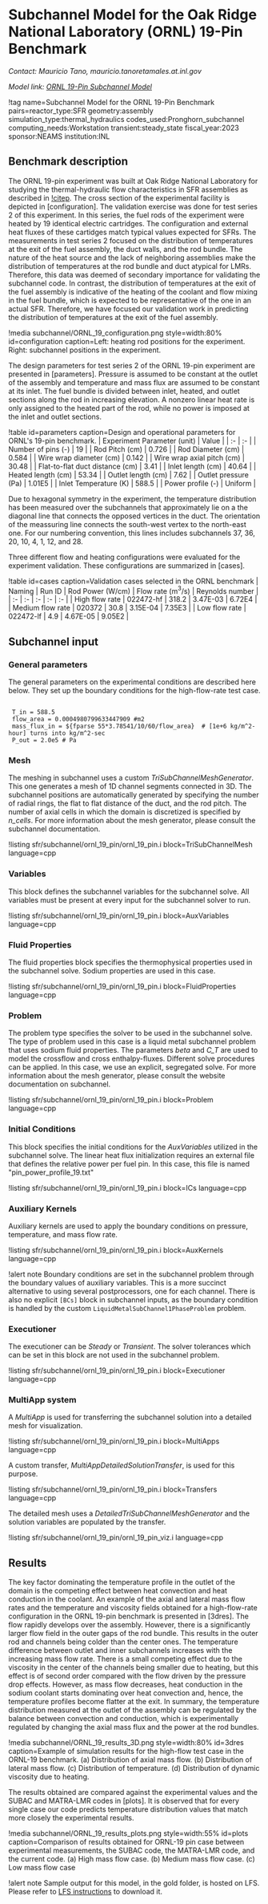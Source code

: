 # Subchannel Model for the Oak Ridge National Laboratory (ORNL) 19-Pin Benchmark

*Contact: Mauricio Tano, mauricio.tanoretamales.at.inl.gov*

*Model link: [ORNL 19-Pin Subchannel Model](https://github.com/idaholab/virtual_test_bed/tree/devel/sfr/subchannel/ornl_19_pin)*

!tag name=Subchannel Model for the ORNL 19-Pin Benchmark pairs=reactor_type:SFR
                       geometry:assembly
                       simulation_type:thermal_hydraulics
                       codes_used:Pronghorn_subchannel
                       computing_needs:Workstation
                       transient:steady_state
                       fiscal_year:2023
                       sponsor:NEAMS
                       institution:INL

## Benchmark description

The ORNL 19-pin experiment was built at Oak Ridge National Laboratory for studying the thermal-hydraulic flow characteristics in SFR assemblies as described in [!citep](fontana74).
The cross section of the experimental facility is depicted in [configuration].
The validation exercise was done for test series 2 of this experiment.
In this series, the fuel rods of the experiment were heated by 19 identical electric cartridges.
The configuration and external heat fluxes of these cartidges match typical values expected for SFRs.
The measurements in test series 2 focused on the distribution of temperatures at the exit of the fuel assembly, the duct walls, and the rod bundle.
The nature of the heat source and the lack of neighboring assemblies make the distribution of temperatures at the rod bundle and duct atypical for LMRs.
Therefore, this data was deemed of secondary importance for validating the subchannel code.
In contrast, the distribution of temperatures at the exit of the fuel assembly is indicative of the heating of the coolant and flow mixing in the fuel bundle, which is expected to be representative of the one in an actual SFR.
Therefore, we have focused our validation work in predicting the distribution of temperatures at the exit of the fuel assembly.

!media subchannel/ORNL_19_configuration.png
       style=width:80%
       id=configuration
       caption=Left: heating rod positions for the experiment. Right: subchannel positions in the experiment.

The design parameters for test series 2 of the ORNL 19-pin experiment are presented in [parameters].
Pressure is assumed to be constant at the outlet of the assembly and temperature and mass flux are assumed to be constant at its inlet.
The fuel bundle is divided between inlet, heated, and outlet sections along the rod in increasing elevation.
A nonzero linear heat rate is only assigned to the heated part of the rod, while no power is imposed at the inlet and outlet sections.

!table id=parameters caption=Design and operational parameters for ORNL's 19-pin benchmark.
| Experiment Parameter (unit) | Value  |
| :- | :- |
| Number of pins (-) | 19 |
| Rod Pitch (cm) | 0.726 |
| Rod Diameter (cm) | 0.584 |
| Wire wrap diameter (cm) | 0.142 |
| Wire wrap axial pitch (cm) | 30.48 |
| Flat-to-flat duct distance (cm) | 3.41 |
| Inlet length (cm) | 40.64 |
| Heated length (cm) | 53.34 |
| Outlet length (cm) | 7.62 |
| Outlet pressure (Pa) | 1.01E5 |
| Inlet Temperature (K) | 588.5 |
| Power profile (-) | Uniform |


Due to hexagonal symmetry in the experiment, the temperature distribution has been measured over the subchannels that approximately lie on a the diagonal line that connects the opposed vertices in the duct.
The orientation of the meassuring line connects the south-west vertex to the north-east one.
For our numbering convention, this lines includes subchannels 37, 36, 20, 10, 4, 1, 12, and 28.

Three different flow and heating configurations were evaluated for the experiment validation.
These configurations are summarized in [cases].

!table id=cases caption=Validation cases selected in the ORNL benchmark
| Naming | Run ID | Rod Power (W/cm) | Flow rate (m$^3$/s) | Reynolds number |
| :- | :- | :- | :- | :- |
| High flow rate | 022472-hf | 318.2 | 3.47E-03 | 6.72E4 |
| Medium flow rate | 020372 | 30.8 | 3.15E-04 | 7.35E3 |
| Low flow rate | 022472-lf | 4.9  | 4.67E-05 | 9.05E2 |

## Subchannel input

### General parameters

The general parameters on the experimental conditions are described here below.
They set up the boundary conditions for the high-flow-rate test case.

```language=bash

 T_in = 588.5
 flow_area = 0.0004980799633447909 #m2
 mass_flux_in = ${fparse 55*3.78541/10/60/flow_area}  # [1e+6 kg/m^2-hour] turns into kg/m^2-sec
 P_out = 2.0e5 # Pa

```

### Mesh

The meshing in subchannel uses a custom *TriSubChannelMeshGenerator*.
This one generates a mesh of 1D channel segments connected in 3D.
The subchannel positions are automatically generated by specifying the number of radial rings, the flat to flat distance of the duct, and the rod pitch.
The number of axial cells in which the domain is discretized is specified by *n_cells*.
For more information about the mesh generator, please consult the subchannel documentation.

!listing sfr/subchannel/ornl_19_pin/ornl_19_pin.i block=TriSubChannelMesh language=cpp

### Variables

This block defines the subchannel variables for the subchannel solve.
All variables must be present at every input for the subchannel solver to run.

!listing sfr/subchannel/ornl_19_pin/ornl_19_pin.i block=AuxVariables language=cpp

### Fluid Properties

The fluid properties block specifies the thermophysical properties used in the subchannel solve.
Sodium properties are used in this case.

!listing sfr/subchannel/ornl_19_pin/ornl_19_pin.i block=FluidProperties language=cpp

### Problem

The problem type specifies the solver to be used in the subchannel solve.
The type of problem used in this case is a liquid metal subchannel problem that uses sodium fluid properties.
The parameters *beta* and *C_T* are used to model the crossflow and cross enthalpy-fluxes.
Different solve procedures can be applied.
In this case, we use an explicit, segregated solve.
For more information about the mesh generator, please consult the website documentation on subchannel.

!listing sfr/subchannel/ornl_19_pin/ornl_19_pin.i block=Problem language=cpp

### Initial Conditions

This block specifies the initial conditions for the *AuxVariables* utilized in the subchannel solve.
The linear heat flux initialization requires an external file that defines the relative power per fuel pin.
In this case, this file is named "pin_power_profile_19.txt"

!listing sfr/subchannel/ornl_19_pin/ornl_19_pin.i block=ICs language=cpp

### Auxiliary Kernels

Auxiliary kernels are used to apply the boundary conditions on pressure, temperature, and mass flow rate.

!listing sfr/subchannel/ornl_19_pin/ornl_19_pin.i block=AuxKernels language=cpp

!alert note
Boundary conditions are set in the subchannel problem through the boundary values of auxiliary variables. This
is a more succinct alternative to using several postprocessors, one for each channel. There is also no explicit
`[BCs]` block in subchannel inputs, as the boundary condition is handled by the custom `LiquidMetalSubChannel1PhaseProblem`
problem.

### Executioner

The executioner can be *Steady* or *Transient*.
The solver tolerances which can be set in this block are not used in the subchannel problem.

!listing sfr/subchannel/ornl_19_pin/ornl_19_pin.i block=Executioner language=cpp

### MultiApp system

A *MultiApp* is used for transferring the subchannel solution into a detailed mesh for visualization.

!listing sfr/subchannel/ornl_19_pin/ornl_19_pin.i block=MultiApps language=cpp

A custom transfer, *MultiAppDetailedSolutionTransfer*, is used for this purpose.

!listing sfr/subchannel/ornl_19_pin/ornl_19_pin.i block=Transfers language=cpp

The detailed mesh uses a *DetailedTriSubChannelMeshGenerator* and the solution variables are populated by the transfer.

!listing sfr/subchannel/ornl_19_pin/ornl_19_pin_viz.i language=cpp



## Results

The key factor dominating the temperature profile in the outlet of the domain is the competing effect between heat convection and heat conduction in the coolant.
An example of the axial and lateral mass flow rates and the temperature and viscosity fields obtained for a high-flow-rate configuration in the ORNL 19-pin benchmark is presented in [3dres].
The flow rapidly develops over the assembly.
However, there is a significantly larger flow field in the outer gaps of the rod bundle.
This results in the outer rod and channels being colder than the center ones.
The temperature difference between outlet and inner subchannels increases with the increasing mass flow rate.
There is a small competing effect due to the viscosity in the center of the channels being smaller due to heating, but this effect is of second order compared with the flow driven by the pressure drop effects.
However, as mass flow decreases, heat conduction in the sodium coolant starts dominating over heat convection and, hence, the temperature profiles become flatter at the exit.
In summary, the temperature distribution measured at the outlet of the assembly can be regulated by the balance between convection and conduction, which is experimentally regulated by changing the axial mass flux and the power at the rod bundles.

!media subchannel/ORNL_19_results_3D.png
       style=width:80%
       id=3dres
       caption=Example of simulation results for the high-flow test case in the ORNL-19 benchmark. (a) Distribution of axial mass flow. (b) Distribution of lateral mass flow. (c) Distribution of temperature. (d) Distribution of dynamic viscosity due to heating.


The results obtained are compared against the experimental values and the SUBAC and MATRA-LMR codes in [plots].
It is observed that for every single case our code predicts temperature distribution values that match more closely the experimental results.


!media subchannel/ORNL_19_results_plots.png
       style=width:55%
       id=plots
       caption=Comparison of results obtained for ORNL-19 pin case between experimental measurements, the SUBAC code, the MATRA-LMR code, and the current code. (a) High mass flow case. (b) Medium mass flow case. (c) Low mass flow case

!alert note
Sample output for this model, in the gold folder, is hosted on LFS.
Please refer to [LFS instructions](resources/how_to_use_vtb.md#lfs) to download it.
